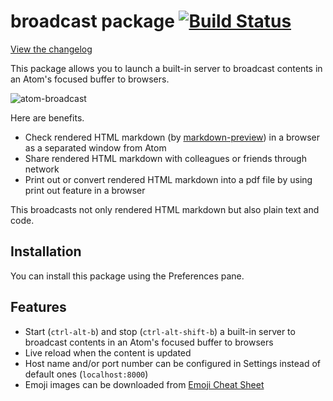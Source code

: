 # broadcast package [![Build Status](https://travis-ci.org/eqot/atom-broadcast.svg?branch=master)](https://travis-ci.org/eqot/atom-broadcast)

[View the changelog](https://github.com/eqot/atom-broadcast/blob/master/CHANGELOG.md)

This package allows you to launch a built-in server to broadcast contents in an Atom's focused buffer to browsers.

![atom-broadcast](https://dl.dropboxusercontent.com/u/972960/Documents/atom/atom-broadcast/atom-broadcast.gif)

Here are benefits.

* Check rendered HTML markdown (by [markdown-preview](https://github.com/atom/markdown-preview)) in a browser as a separated window from Atom
* Share rendered HTML markdown with colleagues or friends through network
* Print out or convert rendered HTML markdown into a pdf file by using print out feature in a browser

This broadcasts not only rendered HTML markdown but also plain text and code.


## Installation

You can install this package using the Preferences pane.


## Features

* Start (```ctrl-alt-b```) and stop (```ctrl-alt-shift-b```) a built-in server to broadcast contents in an Atom's focused buffer to browsers
* Live reload when the content is updated
* Host name and/or port number can be configured in Settings instead of default ones (```localhost:8000```)
* Emoji images can be downloaded from [Emoji Cheat Sheet](http://www.emoji-cheat-sheet.com/)
